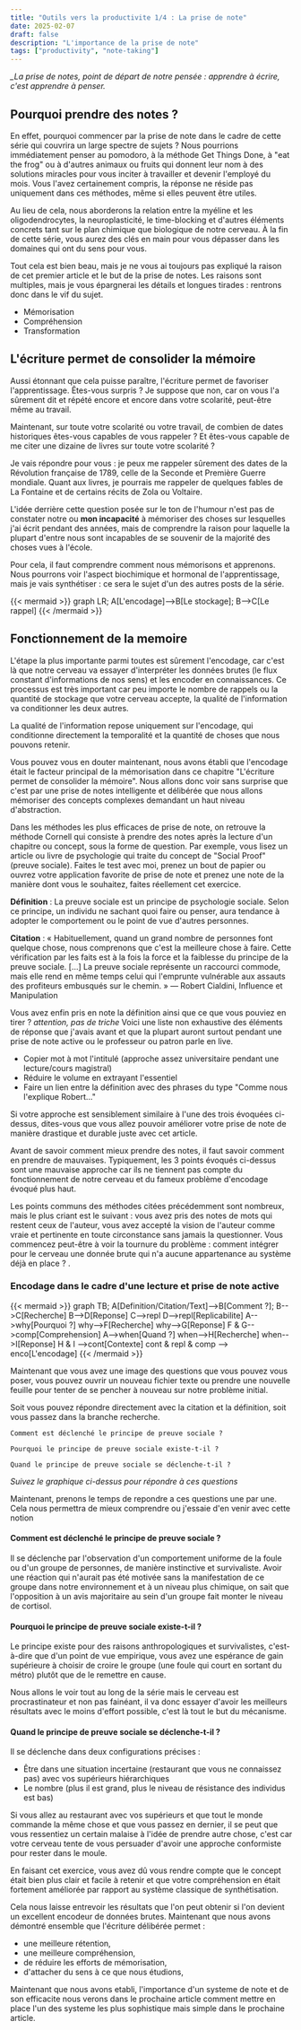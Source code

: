 ```yaml
---
title: "Outils vers la productivite 1/4 : La prise de note"
date: 2025-02-07
draft: false
description: "L'importance de la prise de note"
tags: ["productivity", "note-taking"]
---
```


_\_La prise de notes, point de départ de notre pensée : apprendre à écrire, c'est apprendre à penser._

## Pourquoi prendre des notes ?

En effet, pourquoi commencer par la prise de note dans le cadre de cette série qui couvrira un large spectre de sujets ? Nous pourrions immédiatement penser au pomodoro, à la méthode Get Things Done, à "eat the frog" ou à d'autres animaux ou fruits qui donnent leur nom à des solutions miracles pour vous inciter à travailler et devenir l'employé du mois. Vous l'avez certainement compris, la réponse ne réside pas uniquement dans ces méthodes, même si elles peuvent être utiles.

Au lieu de cela, nous aborderons la relation entre la myéline et les oligodendrocytes, la neuroplasticité, le time-blocking et d'autres éléments concrets tant sur le plan chimique que biologique de notre cerveau. À la fin de cette série, vous aurez des clés en main pour vous dépasser dans les domaines qui ont du sens pour vous.

Tout cela est bien beau, mais je ne vous ai toujours pas expliqué la raison de cet premier article et le but de la prise de notes. Les raisons sont multiples, mais je vous épargnerai les détails et longues tirades : rentrons donc dans le vif du sujet.

- Mémorisation
- Compréhension
- Transformation

## L'écriture permet de consolider la mémoire

Aussi étonnant que cela puisse paraître, l'écriture permet de favoriser l'apprentissage. Êtes-vous surpris ? Je suppose que non, car on vous l'a sûrement dit et répété encore et encore dans votre scolarité, peut-être même au travail.

Maintenant, sur toute votre scolarité ou votre travail, de combien de dates historiques êtes-vous capables de vous rappeler ? Et êtes-vous capable de me citer une dizaine de livres sur toute votre scolarité ?

Je vais répondre pour vous : je peux me rappeler sûrement des dates de la Révolution française de 1789, celle de la Seconde et Première Guerre mondiale. Quant aux livres, je pourrais me rappeler de quelques fables de La Fontaine et de certains récits de Zola ou Voltaire.

L'idée derrière cette question posée sur le ton de l'humour n'est pas de constater notre ou **mon incapacité** à mémoriser des choses sur lesquelles j'ai écrit pendant des années, mais de comprendre la raison pour laquelle la plupart d'entre nous sont incapables de se souvenir de la majorité des choses vues à l'école.

Pour cela, il faut comprendre comment nous mémorisons et apprenons. Nous pourrons voir l'aspect biochimique et hormonal de l'apprentissage, mais je vais synthétiser : ce sera le sujet d'un des autres posts de la série.

{{< mermaid >}}
graph LR;
A[L'encodage]-->B[Le stockage];
B-->C[Le rappel]
{{< /mermaid >}}

## Fonctionnement de la memoire

L'étape la plus importante parmi toutes est sûrement l'encodage, car c'est là que notre cerveau va essayer d'interpréter les données brutes (le flux constant d'informations de nos sens) et les encoder en connaissances. Ce processus est très important car peu importe le nombre de rappels ou la quantité de stockage que votre cerveau accepte, la qualité de l'information va conditionner les deux autres.

La qualité de l'information repose uniquement sur l'encodage, qui conditionne directement la temporalité et la quantité de choses que nous pouvons retenir.

Vous pouvez vous en douter maintenant, nous avons établi que l'encodage était le facteur principal de la mémorisation dans ce chapitre "L'écriture permet de consolider la mémoire". Nous allons donc voir sans surprise que c'est par une prise de notes intelligente et délibérée que nous allons mémoriser des concepts complexes demandant un haut niveau d'abstraction.

Dans les méthodes les plus efficaces de prise de note, on retrouve la méthode Cornell qui consiste à prendre des notes après la lecture d'un chapitre ou concept, sous la forme de question. Par exemple, vous lisez un article ou livre de psychologie qui traite du concept de "Social Proof" (preuve sociale). Faites le test avec moi, prenez un bout de papier ou ouvrez votre application favorite de prise de note et prenez une note de la manière dont vous le souhaitez, faites réellement cet exercice.

**Définition** : La preuve sociale est un principe de psychologie sociale. Selon ce principe, un individu ne sachant quoi faire ou penser, aura tendance à adopter le comportement ou le point de vue d'autres personnes.

**Citation** : « Habituellement, quand un grand nombre de personnes font quelque chose, nous comprenons que c'est la meilleure chose à faire. Cette vérification par les faits est à la fois la force et la faiblesse du principe de la preuve sociale. […] La preuve sociale représente un raccourci commode, mais elle rend en même temps celui qui l'emprunte vulnérable aux assauts des profiteurs embusqués sur le chemin. » — Robert Cialdini, Influence et Manipulation

Vous avez enfin pris en note la définition ainsi que ce que vous pouviez en tirer ?
_attention, pas de triche_
Voici une liste non exhaustive des éléments de réponse que j'avais avant et que la plupart auront surtout pendant une prise de note active ou le professeur ou patron parle en live.

- Copier mot à mot l'intitulé (approche assez universitaire pendant une lecture/cours magistral)
- Réduire le volume en extrayant l'essentiel
- Faire un lien entre la définition avec des phrases du type "Comme nous l'explique Robert..."

Si votre approche est sensiblement similaire à l'une des trois évoquées ci-dessus, dites-vous que vous allez pouvoir améliorer votre prise de note de manière drastique et durable juste avec cet article.

Avant de savoir comment mieux prendre des notes, il faut savoir comment en prendre de mauvaises. Typiquement, les 3 points évoqués ci-dessus sont une mauvaise approche car ils ne tiennent pas compte du fonctionnement de notre cerveau et du fameux problème d'encodage évoqué plus haut.

Les points communs des méthodes citées précédemment sont nombreux, mais le plus criant est le suivant : vous avez pris des notes de mots qui restent ceux de l'auteur, vous avez accepté la vision de l'auteur comme vraie et pertinente en toute circonstance sans jamais la questionner. Vous commencez peut-être à voir la tournure du problème : comment intégrer pour le cerveau une donnée brute qui n'a aucune appartenance au système déjà en place ?
.

### Encodage dans le cadre d'une lecture et prise de note active

{{< mermaid >}}
graph TB;
A[Definition/Citation/Text]-->B[Comment ?];
B-->C[Recherche]
B-->D[Reponse]
C-->repl
D-->repl[Replicabilite]
A-->why[Pourquoi ?]
why-->F[Recherche]
why-->G[Reponse]
F & G-->comp[Comprehension]
A-->when[Quand ?]
when-->H[Recherche]
when-->I[Reponse]
H & I -->cont[Contexte]
cont & repl & comp --> enco[L'encodage]
{{< /mermaid >}}

Maintenant que vous avez une image des questions que vous pouvez vous poser, vous pouvez ouvrir un nouveau fichier texte ou prendre une nouvelle feuille pour tenter de se pencher à nouveau sur notre problème initial.

Soit vous pouvez répondre directement avec la citation et la définition, soit vous passez dans la branche recherche.

```
Comment est déclenché le principe de preuve sociale ?

Pourquoi le principe de preuve sociale existe-t-il ?

Quand le principe de preuve sociale se déclenche-t-il ?
```

_Suivez le graphique ci-dessus pour répondre à ces questions_

Maintenant, prenons le temps de repondre a ces questions une par une. Cela nous permettra de mieux comprendre ou j'essaie d'en venir avec cette notion

#### Comment est déclenché le principe de preuve sociale ?

Il se déclenche par l'observation d'un comportement uniforme de la foule ou d'un groupe de personnes, de manière instinctive et survivaliste. Avoir une réaction qui n'aurait pas été motivée sans la manifestation de ce groupe dans notre environnement et à un niveau plus chimique, on sait que l'opposition à un avis majoritaire au sein d'un groupe fait monter le niveau de cortisol.

#### Pourquoi le principe de preuve sociale existe-t-il ?

Le principe existe pour des raisons anthropologiques et survivalistes, c'est-à-dire que d'un point de vue empirique, vous avez une espérance de gain supérieure à choisir de croire le groupe (une foule qui court en sortant du métro) plutôt que de le remettre en cause.

Nous allons le voir tout au long de la série mais le cerveau est procrastinateur et non pas fainéant, il va donc essayer d'avoir les meilleurs résultats avec le moins d'effort possible, c'est là tout le but du mécanisme.

#### Quand le principe de preuve sociale se déclenche-t-il ?

Il se déclenche dans deux configurations précises :

- Être dans une situation incertaine (restaurant que vous ne connaissez pas) avec vos supérieurs hiérarchiques
- Le nombre (plus il est grand, plus le niveau de résistance des individus est bas)

Si vous allez au restaurant avec vos supérieurs et que tout le monde commande la même chose et que vous passez en dernier, il se peut que vous ressentiez un certain malaise à l'idée de prendre autre chose, c'est car votre cerveau tente de vous persuader d'avoir une approche conformiste pour rester dans le moule.

En faisant cet exercice, vous avez dû vous rendre compte que le concept était bien plus clair et facile à retenir et que votre compréhension en était fortement améliorée par rapport au système classique de synthétisation.

Cela nous laisse entrevoir les résultats que l'on peut obtenir si l'on devient un excellent encodeur de données brutes. Maintenant que nous avons démontré ensemble que l'écriture délibérée permet :

- une meilleure rétention,
- une meilleure compréhension,
- de réduire les efforts de mémorisation,
- d'attacher du sens à ce que nous étudions,

Maintenant que nous avons etabli, l'importance d'un systeme de note et de son efficacite nous verons dans le prochaine article comment mettre en place l'un des systeme les plus sophistique mais simple dans le prochaine article.
